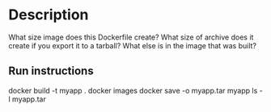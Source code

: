 # Description
What size image does this Dockerfile create?
What size of archive does it create if you export it to a tarball?
What else is in the image that was built?

## Run instructions


docker build -t myapp .
docker images 
docker save -o myapp.tar myapp
ls -l myapp.tar
